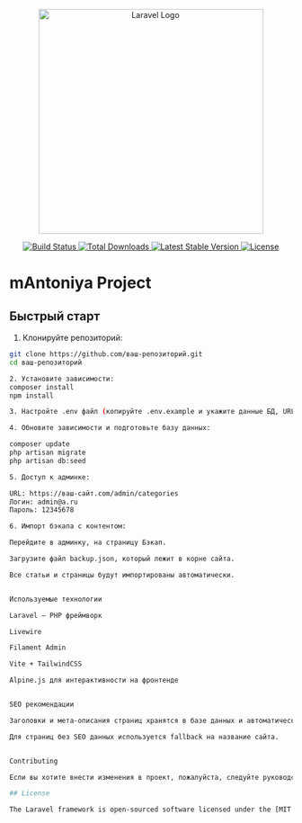 <p align="center">
  <a href="https://laravel.com" target="_blank">
    <img src="https://raw.githubusercontent.com/laravel/art/master/logo-lockup/5%20SVG/2%20CMYK/1%20Full%20Color/laravel-logolockup-cmyk-red.svg" width="400" alt="Laravel Logo">
  </a>
</p>

<p align="center">
  <a href="https://github.com/laravel/framework/actions">
    <img src="https://github.com/laravel/framework/workflows/tests/badge.svg" alt="Build Status">
  </a>
  <a href="https://packagist.org/packages/laravel/framework">
    <img src="https://img.shields.io/packagist/dt/laravel/framework" alt="Total Downloads">
  </a>
  <a href="https://packagist.org/packages/laravel/framework">
    <img src="https://img.shields.io/packagist/v/laravel/framework" alt="Latest Stable Version">
  </a>
  <a href="https://packagist.org/packages/laravel/framework">
    <img src="https://img.shields.io/packagist/l/laravel/framework" alt="License">
  </a>
</p>

# mAntoniya Project

## Быстрый старт

1. Клонируйте репозиторий:  
```bash
git clone https://github.com/ваш-репозиторий.git
cd ваш-репозиторий

2. Установите зависимости:
composer install
npm install

3. Настройте .env файл (копируйте .env.example и укажите данные БД, URL сайта и ключи).

4. Обновите зависимости и подготовьте базу данных:

composer update
php artisan migrate
php artisan db:seed

5. Доступ к админке:

URL: https://ваш-сайт.com/admin/categories
Логин: admin@a.ru
Пароль: 12345678

6. Импорт бэкапа с контентом:

Перейдите в админку, на страницу Бэкап.

Загрузите файл backup.json, который лежит в корне сайта.

Все статьи и страницы будут импортированы автоматически.


Используемые технологии

Laravel — PHP фреймворк

Livewire

Filament Admin

Vite + TailwindCSS

Alpine.js для интерактивности на фронтенде


SEO рекомендации

Заголовки и мета-описания страниц хранятся в базе данных и автоматически подставляются в шаблоны.

Для страниц без SEO данных используется fallback на название сайта.


Contributing

Если вы хотите внести изменения в проект, пожалуйста, следуйте руководству по внесению изменений Laravel и соблюдайте кодекс поведения.

## License

The Laravel framework is open-sourced software licensed under the [MIT license](https://opensource.org/licenses/MIT).
